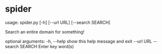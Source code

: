 # spider

usage: spider.py [-h] [--url URL] [--search SEARCH]

Search an entire domain for something!

optional arguments:
  -h, --help       show this help message and exit
  --url URL
  --search SEARCH  Enter key word(s)
